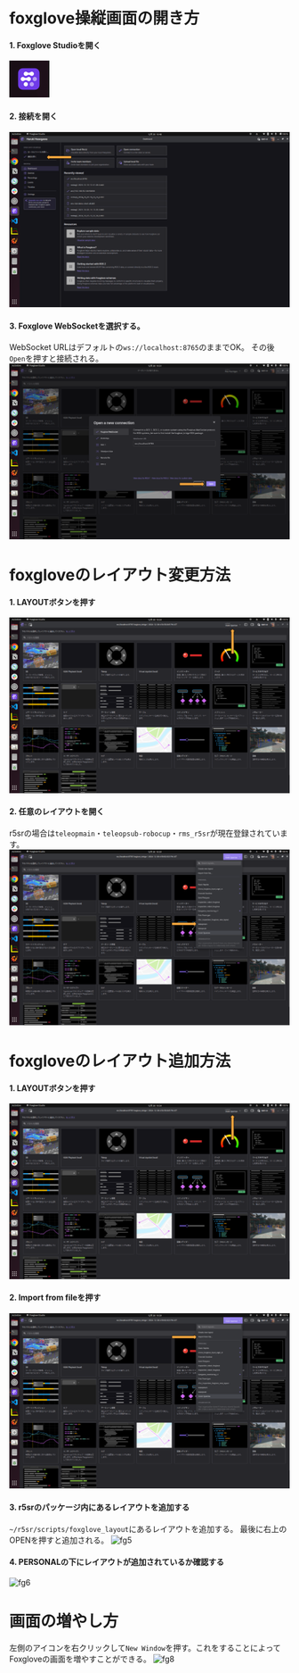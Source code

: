 # foxglove操縦画面の開き方
#### 1. Foxglove Studioを開く
![foxglove_logo](../images/foxglove/foxglove_logo.png)

#### 2. 接続を開く
![fg1](../images/foxglove/fg1.png)

#### 3. Foxglove WebSocketを選択する。
WebSocket URLはデフォルトの```ws://localhost:8765```のままでOK。
その後```Open```を押すと接続される。
![fg2](../images/foxglove/fg2.png)

# foxgloveのレイアウト変更方法
#### 1. LAYOUTボタンを押す
![fg3](../images/foxglove/fg3.png)
#### 2. 任意のレイアウトを開く
r5srの場合は```teleopmain```・```teleopsub-robocup```・```rms_r5sr```が現在登録されています。
![fg7](../images/foxglove/fg7.png)

# foxgloveのレイアウト追加方法
#### 1. LAYOUTボタンを押す
![fg3](../images/foxglove/fg3.png)
#### 2. Import from fileを押す
![fg4](../images/foxglove/fg4.png)
#### 3. r5srのパッケージ内にあるレイアウトを追加する
```~/r5sr/scripts/foxglove_layout```にあるレイアウトを追加する。
最後に右上のOPENを押すと追加される。
![fg5](../images/foxglove/fg5.png)
#### 4. PERSONALの下にレイアウトが追加されているか確認する
![fg6](../images/foxglove/fg6.png)

# 画面の増やし方
左側のアイコンを右クリックして```New Window```を押す。これをすることによってFoxgloveの画面を増やすことができる。
![fg8](../images/foxglove/fg8.png)
